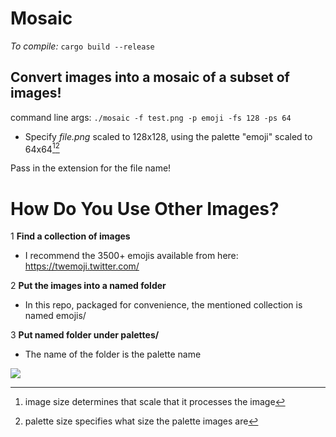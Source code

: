 # Mosaic
*To compile:* `cargo build --release`
## Convert images into a mosaic of a subset of images!


command line args:
`./mosaic -f test.png -p emoji -fs 128 -ps 64`
- Specify *file.png* scaled to 128x128, using the palette "emoji" scaled to 64x64[^1][^2]

Pass in the extension for the file name!

# How Do You Use Other Images?
1 **Find a collection of images**
- I recommend the 3500+ emojis available from here: https://twemoji.twitter.com/

2 **Put the images into a named folder**
- In this repo, packaged for convenience, the mentioned collection is named emojis/

3 **Put named folder under palettes/**
- The name of the folder is the palette name

![](https://ninja.dog/3SVRMe.jpg)
[^1]: image size determines that scale that it processes the image
[^2]: palette size specifies what size the palette images are
